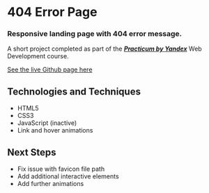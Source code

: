 # 404 Error Page

### Responsive landing page with 404 error message.

A short project completed as part of the [***Practicum by Yandex***](https://practicum.yandex.com/) Web Development course.

[See the live Github page here](https://warsdd.github.io/404-starter/)

## Technologies and Techniques
- HTML5
- CSS3
- JavaScript (inactive)
- Link and hover animations

## Next Steps
- Fix issue with favicon file path
- Add additional interactive elements
- Add further animations
